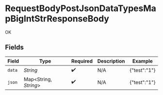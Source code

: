 # RequestBodyPostJsonDataTypesMapBigIntStrResponseBody

OK


## Fields

| Field                 | Type                  | Required              | Description           | Example               |
| --------------------- | --------------------- | --------------------- | --------------------- | --------------------- |
| `data`                | *String*              | :heavy_check_mark:    | N/A                   | {"test":"1"}          |
| `json`                | Map<String, *String*> | :heavy_check_mark:    | N/A                   | {"test":"1"}          |